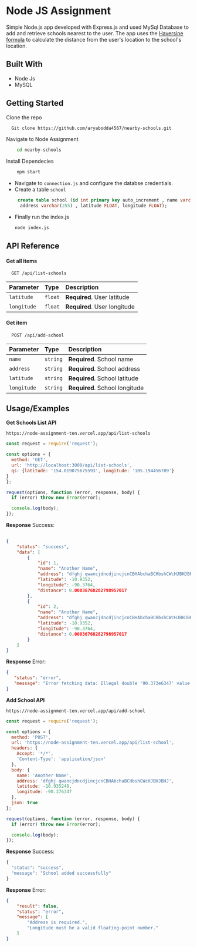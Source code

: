 
# Node JS Assignment

 
Simple Node.js app developed with Express.js and used MySql Database to add and retrieve schools nearest to the user.
The app uses the [Haversine formula](https://en.wikipedia.org/wiki/Haversine_formula)  to calculate the distance from the user's location to the school's location.


## Built With

- Node Js
- MySQL

## Getting Started

Clone the repo
```bash
  Git clone https://github.com/aryabodda4567/nearby-schools.git
```
Navigate to Node Assignment
```bash
    cd nearby-schools 
```
Install Dependecies
```bash
    npm start
```
- Navigate to ```connection.js``` and configure the databse credentials.
- Create a table ```school```
    ```sql
     create table school (id int primary key auto_increment , name varchar(255) ,
      address varchar(255) , latitude FLOAT, longitude FLOAT);
    ```
- Finally run the index.js
    ``` bash
    node index.js
    ```


## API Reference

#### Get all items

```http
  GET /api/list-schools
```

| Parameter | Type     | Description                |
| :-------- | :------- | :------------------------- |
| `latitude` | `float` | **Required**. User latitude |
| `longitude` | `float` | **Required**. User longitude|

#### Get item

```http
  POST /api/add-school
```

| Parameter | Type     | Description                       |
| :-------- | :------- | :-------------------------------- |
| `name`      | `string` | **Required**. School name |
| `address`      | `string` | **Required**. School address |
| `latitude`      | `string` | **Required**. School latitude |
| `longitude`      | `string` | **Required**. School longitude |
 

 


## Usage/Examples

**Get Schools List API**
```http
https://node-assignment-ten.vercel.app/api/list-schools
```
```javascript
const request = require('request');

const options = {
  method: 'GET',
  url: 'http://localhost:3000/api/list-schools',
  qs: {latitude: '154.019075675593', longitude: '105.194456709'}
}
};

request(options, function (error, response, body) {
  if (error) throw new Error(error);

  console.log(body);
});
```
**Response**
Success:
```json
  
{
    "status": "success",
    "data": [
        {
            "id": 1,
            "name": "Another Name",
            "address": "dfghj qwancjdncdjincjcnCBHAbchaBCHbshCWcHJBHJBHJ",
            "latitude": -10.9352,
            "longitude": -90.3764,
            "distance": 0.00036768282798957017
        },
        {
            "id": 2,
            "name": "Another Name",
            "address": "dfghj qwancjdncdjincjcnCBHAbchaBCHbshCWcHJBHJBHJ",
            "latitude": -10.9352,
            "longitude": -90.3764,
            "distance": 0.00036768282798957017
        } 
    ]
}
```
**Response**
Error:
 ```json
{
    "status": "error",
    "message": "Error fetching data: Illegal double '90.373e6347' value found during parsing"
}
```

**Add School API**

```http
https://node-assignment-ten.vercel.app/api/add-school
```
```javascript
const request = require('request');

const options = {
  method: 'POST',
  url: 'https://node-assignment-ten.vercel.app/api/list-school',
  headers: {
    Accept: '*/*',
    'Content-Type': 'application/json'
  },
  body: {
    name: 'Another Name',
    address: 'dfghj qwancjdncdjincjcnCBHAbchaBCHbshCWcHJBHJBHJ',
    latitude: -10.935248,
    longitude: -90.376347
  },
  json: true
};

request(options, function (error, response, body) {
  if (error) throw new Error(error);

  console.log(body);
});
```
**Response**
Success:
```javascript
{
  "status": "success",
  "message": "School added successfully"
}
```
**Response**
Error:
```json
{
    "result": false,
    "status": "error",
    "message": [
        "Address is required.",
        "Longitude must be a valid floating-point number."
    ]
}
```

